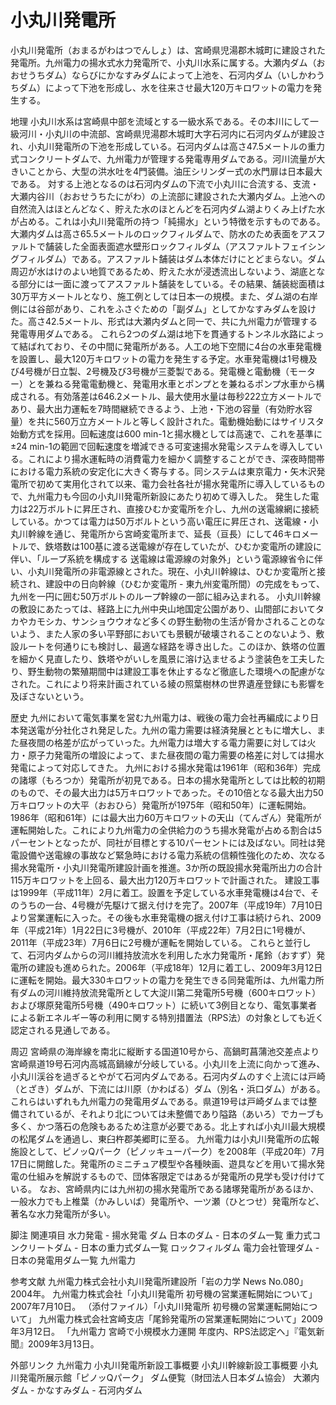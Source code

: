 # 小丸川発電所

小丸川発電所（おまるがわはつでんしょ）は、宮崎県児湯郡木城町に建設された発電所。九州電力の揚水式水力発電所で、小丸川水系に属する。大瀬内ダム（おおせうちダム）ならびにかなすみダムによって上池を、石河内ダム（いしかわうちダム）によって下池を形成し、水を往来させ最大120万キロワットの電力を発生する。

地理
小丸川水系は宮崎県中部を流域とする一級水系である。その本川にして一級河川・小丸川の中流部、宮崎県児湯郡木城町大字石河内に石河内ダムが建設され、小丸川発電所の下池を形成している。石河内ダムは高さ47.5メートルの重力式コンクリートダムで、九州電力が管理する発電専用ダムである。河川流量が大きいことから、大型の洪水吐を4門装備。油圧シリンダー式の水門扉は日本最大である。
対する上池となるのは石河内ダムの下流で小丸川に合流する、支流・大瀬内谷川（おおせうちたにがわ）の上流部に建設された大瀬内ダム。上池への自然流入はほとんどなく、貯えた水のほとんどを石河内ダム湖よりくみ上げた水が占める。これは小丸川発電所の持つ「純揚水」という特徴を示すものである。大瀬内ダムは高さ65.5メートルのロックフィルダムで、防水のため表面をアスファルトで舗装した全面表面遮水壁形ロックフィルダム（アスファルトフェイシングフィルダム）である。アスファルト舗装はダム本体だけにとどまらない。ダム周辺が水はけのよい地質であるため、貯えた水が浸透流出しないよう、湖底となる部分には一面に渡ってアスファルト舗装をしている。その結果、舗装総面積は30万平方メートルとなり、施工例としては日本一の規模。また、ダム湖の右岸側には谷部があり、これをふさぐための「副ダム」としてかなすみダムを設けた。高さ42.5メートル、形式は大瀬内ダムと同一で、共に九州電力が管理する発電専用ダムである。
これら2つのダム湖は地下を貫通するトンネル水路によって結ばれており、その中間に発電所がある。人工の地下空間に4台の水車発電機を設置し、最大120万キロワットの電力を発生する予定。水車発電機は1号機及び4号機が日立製、2号機及び3号機が三菱製である。発電機と電動機（モーター）とを兼ねる発電電動機と、発電用水車とポンプとを兼ねるポンプ水車から構成される。有効落差は646.2メートル、最大使用水量は毎秒222立方メートルであり、最大出力運転を7時間継続できるよう、上池・下池の容量（有効貯水容量）を共に560万立方メートルと等しく設計された。電動機始動にはサイリスタ始動方式を採用。回転速度は600 min-1と揚水機としては高速で、これを基準に±24 min-1の範囲で回転速度を増減できる可変速揚水発電システムを導入している。これにより揚水運転時の消費電力を細かく調整することができ、深夜時間帯における電力系統の安定化に大きく寄与する。同システムは東京電力・矢木沢発電所で初めて実用化されて以来、電力会社各社が揚水発電所に導入しているもので、九州電力も今回の小丸川発電所新設にあたり初めて導入した。
発生した電力は22万ボルトに昇圧され、直接ひむか変電所を介し、九州の送電線網に接続している。かつては電力は50万ボルトという高い電圧に昇圧され、送電線・小丸川幹線を通じ、発電所から宮崎変電所まで、延長（亘長）にして46キロメートルで、鉄塔数は100基に渡る送電線が存在していたが、ひむか変電所の建設に伴い、「ループ系統を構成する 送電線は電源線の対象外」という電源線省令に伴い、小丸川発電所の非電源線とされた。現在、小丸川幹線は、ひむか変電所と接続され、建設中の日向幹線（ひむか変電所 - 東九州変電所間）の完成をもって、九州を一円に囲む50万ボルトのループ幹線の一部に組み込まれる。
小丸川幹線の敷設にあたっては、経路上に九州中央山地国定公園があり、山間部においてタカやカモシカ、サンショウウオなど多くの野生動物の生活が脅かされることのないよう、また人家の多い平野部においても景観が破壊されることのないよう、敷設ルートを何通りにも検討し、最適な経路を導き出した。このほか、鉄塔の位置を細かく見直したり、鉄塔やがいしを風景に溶け込ませるよう塗装色を工夫したり、野生動物の繁殖期間中は建設工事を休止するなど徹底した環境への配慮がなされた。これにより将来計画されている綾の照葉樹林の世界遺産登録にも影響を及ぼさないという。

歴史
九州において電気事業を営む九州電力は、戦後の電力会社再編成により日本発送電が分社化され発足した。九州の電力需要は経済発展とともに増大し、また昼夜間の格差が広がっていった。九州電力は増大する電力需要に対しては火力・原子力発電所の増設によって、また昼夜間の電力需要の格差に対しては揚水発電によって対応してきた。
九州における揚水発電は1961年（昭和36年）完成の諸塚（もろつか）発電所が初見である。日本の揚水発電所としては比較的初期のもので、その最大出力は5万キロワットであった。その10倍となる最大出力50万キロワットの大平（おおひら）発電所が1975年（昭和50年）に運転開始。1986年（昭和61年）には最大出力60万キロワットの天山（てんざん）発電所が運転開始した。これにより九州電力の全供給力のうち揚水発電が占める割合は5パーセントとなったが、同社が目標とする10パーセントには及ばない。同社は発電設備や送電線の事故など緊急時における電力系統の信頼性強化のため、次なる揚水発電所・小丸川発電所建設計画を推進。3か所の既設揚水発電所出力の合計115万キロワットを上回る、最大出力120万キロワットで計画された。
建設工事は1999年（平成11年）2月に着工。設置を予定している水車発電機は4台で、そのうちの一台、4号機が先駆けて据え付けを完了。2007年（平成19年）7月10日より営業運転に入った。その後も水車発電機の据え付け工事は続けられ、2009年（平成21年）1月22日に3号機が、2010年（平成22年）7月2日に1号機が、2011年（平成23年）7月6日に2号機が運転を開始している。
これらと並行して、石河内ダムからの河川維持放流水を利用した水力発電所・尾鈴（おすず）発電所の建設も進められた。2006年（平成18年）12月に着工し、2009年3月12日に運転を開始。最大330キロワットの電力を発生できる同発電所は、九州電力所有ダムの河川維持放流発電所として大淀川第二発電所5号機（600キロワット）および塚原発電所5号機（490キロワット）に続いて3例目となり、電気事業者による新エネルギー等の利用に関する特別措置法（RPS法）の対象としても近く認定される見通しである。

周辺
宮崎県の海岸線を南北に縦断する国道10号から、高鍋町菖蒲池交差点より宮崎県道19号石河内高城高鍋線が分岐している。小丸川を上流に向かって進み、小丸川渓谷を過ぎるとやがて石河内ダムである。石河内ダムのすぐ上流には戸崎（とざき）ダムが、下流には川原（かわばる）ダム（別名・浜口ダム）がある。これらはいずれも九州電力の発電用ダムである。県道19号は戸崎ダムまでは整備されているが、それより北については未整備であり隘路（あいろ）でカーブも多く、かつ落石の危険もあるため注意が必要である。北上すれば小丸川最大規模の松尾ダムを通過し、東臼杵郡美郷町に至る。
九州電力は小丸川発電所の広報施設として、ピノッQパーク（ピノッキューパーク）を2008年（平成20年）7月17日に開館した。発電所のミニチュア模型や各種映画、遊具などを用いて揚水発電の仕組みを解説するもので、団体客限定ではあるが発電所の見学も受け付けている。
なお、宮崎県内には九州初の揚水発電所である諸塚発電所があるほか、一般水力でも上椎葉（かみしいば）発電所や、一ツ瀬（ひとつせ）発電所など、著名な水力発電所が多い。

脚注
関連項目
水力発電 - 揚水発電
ダム
日本のダム - 日本のダム一覧
重力式コンクリートダム - 日本の重力式ダム一覧
ロックフィルダム
電力会社管理ダム - 日本の発電用ダム一覧
九州電力

参考文献
九州電力株式会社小丸川発電所建設所「岩の力学 News No.080」2004年。
九州電力株式会社「小丸川発電所 初号機の営業運転開始について」2007年7月10日。
（添付ファイル）「小丸川発電所 初号機の営業運転開始について」
九州電力株式会社宮崎支店「尾鈴発電所の営業運転開始について」2009年3月12日。
「九州電力 宮崎で小規模水力運開 年度内、RPS法認定へ」『電気新聞』2009年3月13日。

外部リンク
九州電力
小丸川発電所新設工事概要
小丸川幹線新設工事概要
小丸川発電所展示館「ピノッQパーク」
ダム便覧（財団法人日本ダム協会） 大瀬内ダム - かなすみダム - 石河内ダム